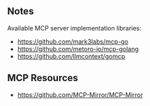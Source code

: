 

## Notes

Available MCP server implementation libraries:

- https://github.com/mark3labs/mcp-go
- https://github.com/metoro-io/mcp-golang
- https://github.com/llmcontext/gomcp


## MCP Resources

- https://github.com/MCP-Mirror/MCP-Mirror
